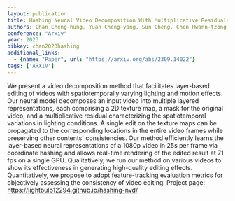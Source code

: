 ```yaml
---
layout: publication
title: Hashing Neural Video Decomposition With Multiplicative Residuals In Space-time
authors: Chan Cheng-hung, Yuan Cheng-yang, Sun Cheng, Chen Hwann-tzong
conference: "Arxiv"
year: 2023
bibkey: chan2023hashing
additional_links:
  - {name: "Paper", url: "https://arxiv.org/abs/2309.14022"}
tags: ['ARXIV']
---
```

We present a video decomposition method that facilitates layer-based editing of videos with spatiotemporally varying lighting and motion effects. Our neural model decomposes an input video into multiple layered representations, each comprising a 2D texture map, a mask for the original video, and a multiplicative residual characterizing the spatiotemporal variations in lighting conditions. A single edit on the texture maps can be propagated to the corresponding locations in the entire video frames while preserving other contents' consistencies. Our method efficiently learns the layer-based neural representations of a 1080p video in 25s per frame via coordinate hashing and allows real-time rendering of the edited result at 71 fps on a single GPU. Qualitatively, we run our method on various videos to show its effectiveness in generating high-quality editing effects. Quantitatively, we propose to adopt feature-tracking evaluation metrics for objectively assessing the consistency of video editing. Project page: https://lightbulb12294.github.io/hashing-nvd/
